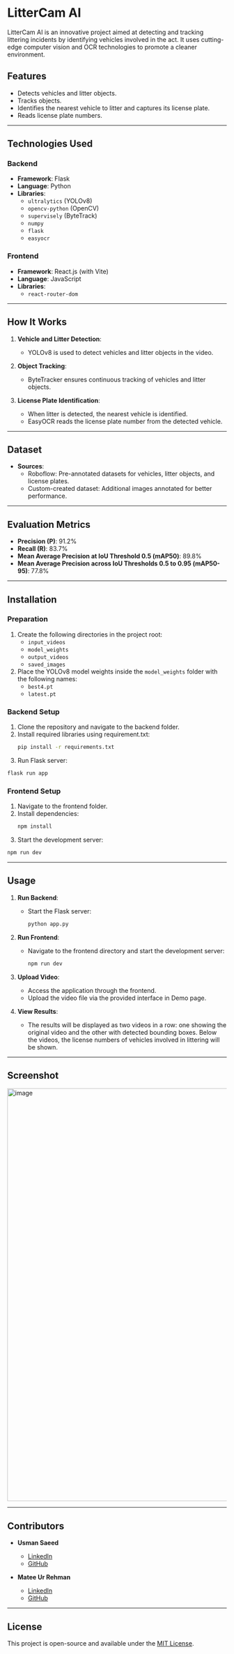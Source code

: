 # LitterCam AI

LitterCam AI is an innovative project aimed at detecting and tracking littering incidents by identifying vehicles involved in the act. It uses cutting-edge computer vision and OCR technologies to promote a cleaner environment.

## Features

- Detects vehicles and litter objects.
- Tracks objects.
- Identifies the nearest vehicle to litter and captures its license plate.
- Reads license plate numbers.

---

## Technologies Used

### Backend
- **Framework**: Flask
- **Language**: Python
- **Libraries**:
  - `ultralytics` (YOLOv8)
  - `opencv-python` (OpenCV)
  - `supervisely` (ByteTrack)
  - `numpy`
  - `flask`
  - `easyocr`

### Frontend
- **Framework**: React.js (with Vite)
- **Language**: JavaScript
- **Libraries**:
  - `react-router-dom`

---

## How It Works

1. **Vehicle and Litter Detection**:
   - YOLOv8 is used to detect vehicles and litter objects in the video.

2. **Object Tracking**:
   - ByteTracker ensures continuous tracking of vehicles and litter objects.

3. **License Plate Identification**:
   - When litter is detected, the nearest vehicle is identified.
   - EasyOCR reads the license plate number from the detected vehicle.

---

## Dataset

- **Sources**: 
  - Roboflow: Pre-annotated datasets for vehicles, litter objects, and license plates.
  - Custom-created dataset: Additional images annotated for better performance.

---

## Evaluation Metrics

- **Precision (P)**: 91.2%  
- **Recall (R)**: 83.7%  
- **Mean Average Precision at IoU Threshold 0.5 (mAP50)**: 89.8%  
- **Mean Average Precision across IoU Thresholds 0.5 to 0.95 (mAP50-95)**: 77.8%  

---

## Installation

### Preparation
1. Create the following directories in the project root:
   - `input_videos`
   - `model_weights`
   - `output_videos`
   - `saved_images`
2. Place the YOLOv8 model weights inside the `model_weights` folder with the following names:
   - `best4.pt`
   - `latest.pt`

### Backend Setup
1. Clone the repository and navigate to the backend folder.
2. Install required libraries using requirement.txt:
   ```bash
   pip install -r requirements.txt
   ```
3. Run Flask server:
  ```bash
  flask run app
  ```

### Frontend Setup
1. Navigate to the frontend folder.
2. Install dependencies:
   ```bash
   npm install
   ```
3. Start the development server:
  ```bash
  npm run dev
  ```

---

## Usage

1. **Run Backend**:
   - Start the Flask server:
     ```bash
     python app.py
     ```

2. **Run Frontend**:
   - Navigate to the frontend directory and start the development server:
     ```bash
     npm run dev
     ```

3. **Upload Video**:
   - Access the application through the frontend.
   - Upload the video file via the provided interface in Demo page.

4. **View Results**:
   - The results will be displayed as two videos in a row: one showing the original video and the other with detected bounding boxes. Below the videos, the license numbers of vehicles involved in littering will be shown. 

---

## Screenshot
<img width="947" alt="image" src="https://github.com/user-attachments/assets/4fef8cf4-ea3d-4f03-a7ce-38c360df06f0" />


---

## Contributors

- **Usman Saeed**  
  - [LinkedIn](https://linkedin.com/in/usmanxsaeed)  
  - [GitHub](https://github.com/usman-29)  

- **Matee Ur Rehman**  
  - [LinkedIn](https://linkedin.com/in/mateeurrehman4)  
  - [GitHub](https://github.com/mateecs)

---

## License

This project is open-source and available under the [MIT License](LICENSE).
